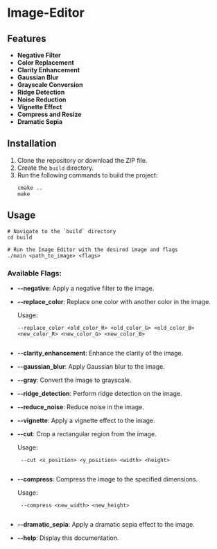 # Image-Editor

## Features

- **Negative Filter**
- **Color Replacement**
- **Clarity Enhancement**
- **Gaussian Blur**
- **Grayscale Conversion**
- **Ridge Detection**
- **Noise Reduction**
- **Vignette Effect**
- **Compress and Resize**
- **Dramatic Sepia**

## Installation

1. Clone the repository or download the ZIP file.
2. Сreate the `build` directory.
3. Run the following commands to build the project:
   ```shell
   cmake ..
   make
   ```
## Usage

```shell
# Navigate to the `build` directory
cd build

# Run the Image Editor with the desired image and flags
./main <path_to_image> <flags>
```

### Available Flags:

- **--negative**: Apply a negative filter to the image.

- **--replace_color**: Replace one color with another color in the image.

   Usage: 
   ```shell
   --replace_color <old_color_R> <old_color_G> <old_color_B> <new_color_R> <new_color_G> <new_color_B>


- **--clarity_enhancement**: Enhance the clarity of the image.

- **--gaussian_blur**: Apply Gaussian blur to the image.

- **--gray**: Convert the image to grayscale.

- **--ridge_detection**: Perform ridge detection on the image.

- **--reduce_noise**: Reduce noise in the image.

- **--vignette**: Apply a vignette effect to the image.

- **--cut**: Crop a rectangular region from the image.
  
   Usage:
   ```shell
    --cut <x_position> <y_position> <width> <height>

  
- **--compress**: Compress the image to the specified dimensions.

   Usage:
  ```shell
   --compress <new_width> <new_height>


- **--dramatic_sepia**: Apply a dramatic sepia effect to the image.

- **--help**: Display this documentation.
